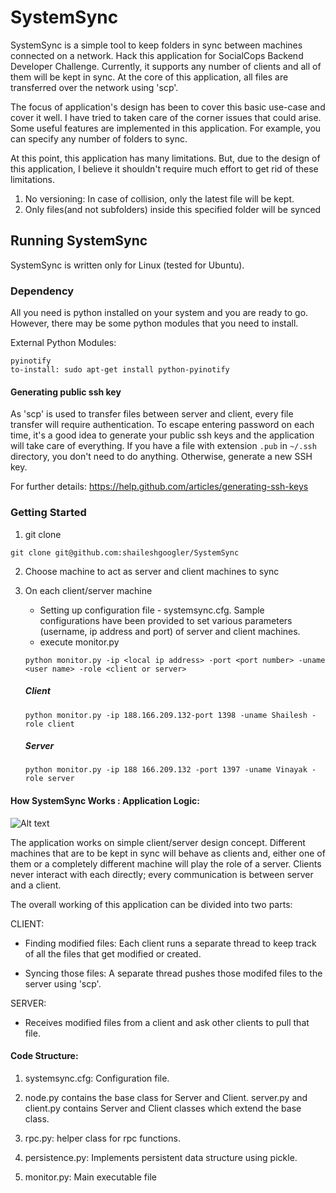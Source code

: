 # SystemSync

SystemSync is a simple tool to keep folders in sync between machines connected on a network.
Hack this application for SocialCops Backend Developer Challenge. Currently, it supports any number of clients and all of them will be kept in sync. At the core of this application, all files are transferred over the network using 'scp'.

The focus of application's design has been to cover this basic use-case and cover it well. I have tried to taken care of the corner issues that could arise. Some useful features are implemented in this application. For example, you can specify any number of folders to sync.

At this point, this application has many limitations. But, due to the design of this application, I believe it shouldn't require much effort to get rid of these limitations.

1. No versioning: In case of collision, only the latest file will be kept.
2. Only files(and not subfolders) inside this specified folder will be synced


## Running SystemSync

SystemSync is written only for Linux (tested for Ubuntu).

### Dependency

All you need is python installed on your system and you are ready to go. However, there may be some python modules that you need to install.

External Python Modules:
```
pyinotify
to-install: sudo apt-get install python-pyinotify
```

#### Generating public ssh key

As 'scp' is used to transfer files between server and client, every file transfer will require authentication.
To escape entering password on each time, it's a good idea to generate your public ssh keys and the application will take care of everything.
If you have a file with extension ```.pub``` in ```~/.ssh``` directory, you don't need to do anything.
Otherwise, generate a new SSH key.

For further details:
https://help.github.com/articles/generating-ssh-keys

### Getting Started

1. git clone
```
git clone git@github.com:shaileshgoogler/SystemSync
```

2. Choose machine to act as server and client machines to sync

3. On each client/server machine

    * Setting up configuration file - systemsync.cfg.
    Sample configurations have been provided to set various parameters (username, ip address and port) of server and client machines.
    * execute monitor.py
    ```
    python monitor.py -ip <local ip address> -port <port number> -uname <user name> -role <client or server>
    ```
    ##### Client
    ```
    python monitor.py -ip 188.166.209.132-port 1398 -uname Shailesh -role client
    ```
    ##### Server
    ```
    python monitor.py -ip 188 166.209.132 -port 1397 -uname Vinayak -role server
    ```

#### How SystemSync Works : Application Logic:

![Alt text](https://ibb.co/kX9C0Q, "SystemSync Design")

The application works on simple client/server design concept. Different machines
that are to be kept in sync will behave as clients and, either one of them or a
completely different machine will play the role of a server.
Clients never interact with each directly; every communication is between server
and a client.

The overall working of this application can be divided into two parts:

CLIENT:

* Finding modified files:
Each client runs a separate thread to keep track of all the files that get modified or created.

* Syncing those files:
A separate thread pushes those modifed files to the server using 'scp'.


SERVER:

* Receives modified files from a client and ask other clients to pull that file.


#### Code Structure:
1. systemsync.cfg: Configuration file.

2. node.py contains the base class for Server and Client. server.py and client.py contains Server and Client classes which extend the base class.

3. rpc.py: helper class for rpc functions.

4. persistence.py: Implements persistent data structure using pickle.

5. monitor.py: Main executable file
